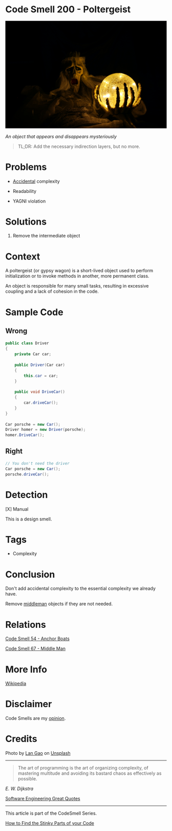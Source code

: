 # Code Smell 200 - Poltergeist
            
![Code Smell 200 - Poltergeist](Code%20Smell%20200%20-%20Poltergeist.jpg)

*An object that appears and disappears mysteriously*

> TL;DR: Add the necessary indirection layers, but no more.

# Problems

- [Accidental](https://github.com/mcsee/Software-Design-Articles/tree/main/Articles/Theory/No%20Silver%20Bullet/readme.md) complexity

- Readability

- YAGNI violation

# Solutions

1. Remove the intermediate object

# Context

A poltergeist (or gypsy wagon) is a short-lived object used to perform initialization or to invoke methods in another, more permanent class. 

An object is responsible for many small tasks, resulting in excessive coupling and a lack of cohesion in the code.

# Sample Code

## Wrong

<!-- [Gist Url](https://gist.github.com/mcsee/e51b8f319d33c800895b14e463b3b380) -->

```csharp
public class Driver
{
    private Car car;

    public Driver(Car car)
    {
        this.car = car;
    }

    public void DriveCar()
    {
        car.driveCar();
    }
}

Car porsche = new Car();
Driver homer = new Driver(porsche);
homer.DriveCar();
```

## Right

<!-- [Gist Url](https://gist.github.com/mcsee/0c13213cc8d76d0f1d5041deb94a7946) -->

```csharp
// You don't need the driver
Car porsche = new Car();
porsche.driveCar();
```

# Detection

[X] Manual

This is a design smell.

# Tags

- Complexity 

# Conclusion

Don't add accidental complexity to the essential complexity we already have. 

Remove [middleman](https://github.com/mcsee/Software-Design-Articles/tree/main/Articles/Code%20Smells/Code%20Smell%2067%20-%20Middle%20Man/readme.md) objects if they are not needed. 

# Relations

[Code Smell 54 - Anchor Boats](https://github.com/mcsee/Software-Design-Articles/tree/main/Articles/Code%20Smells/Code%20Smell%2054%20-%20Anchor%20Boats/readme.md)

[Code Smell 67 - Middle Man](https://github.com/mcsee/Software-Design-Articles/tree/main/Articles/Code%20Smells/Code%20Smell%2067%20-%20Middle%20Man/readme.md)

# More Info

[Wikipedia](https://en.wikipedia.org/wiki/Poltergeist_%28computer_programming%29)

# Disclaimer

Code Smells are my [opinion](https://github.com/mcsee/Software-Design-Articles/tree/main/Articles/Blogging/I%20Wrote%20More%20than%2090%20Articles%20on%202021%20Here%20is%20What%20I%20Learned/readme.md).

# Credits

Photo by [Lan Gao](https://unsplash.com/@langao) on [Unsplash](https://unsplash.com/images/things/ghost)
    
* * *

> The art of programming is the art of organizing complexity, of mastering multitude and avoiding its bastard chaos as effectively as possible.

_E. W. Dijkstra_
 
[Software Engineering Great Quotes](https://github.com/mcsee/Software-Design-Articles/tree/main/Articles/Quotes/Software%20Engineering%20Great%20Quotes/readme.md)

* * *

This article is part of the CodeSmell Series.

[How to Find the Stinky Parts of your Code](https://github.com/mcsee/Software-Design-Articles/tree/main/Articles/Code%20Smells/How%20to%20Find%20the%20Stinky%20parts%20of%20your%20Code/readme.md)